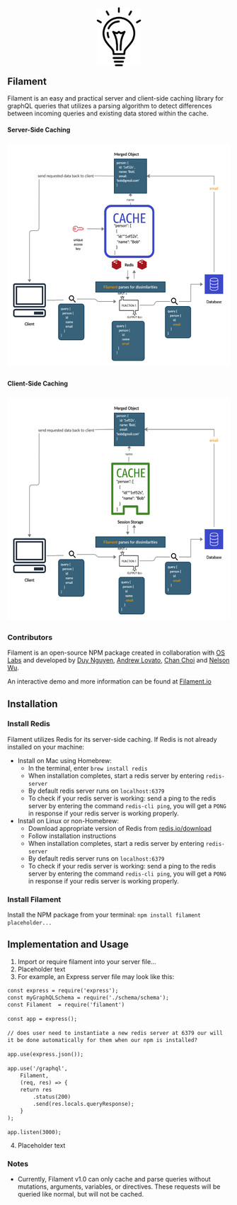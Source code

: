 <p align="center"><img src="./placeholderLogo.png" width='100' style="margin-top: 10px; margin-bottom: -10px;"></p>

## Filament

Filament is an easy and practical server and client-side caching library for graphQL queries that utilizes a parsing algorithm to detect differences between incoming queries and existing data stored within the cache.

#### Server-Side Caching

<p align="left"><img src="./server-diagram.png" width='600' height='500' style="margin-top: 5px; margin-bottom: 10px;"></p>


#### Client-Side Caching

<p align="left"><img src="./client-diagram.png" width='600' height='500' style="margin-top: 5px; margin-bottom: 5px;"></p>

### Contributors

Filament is an open-source NPM package created in collaboration with [OS Labs](https://github.com/oslabs-beta/) and developed by
[Duy Nguyen](https://github.com/bobdeei), [Andrew Lovato](https://github.com/andrew-lovato), [Chan Choi](https://github.com/chanychoi93) and [Nelson Wu](https://github.com/neljson).

An interactive demo and more information can be found at [Filament.io](https://www.google.com/)

## Installation

### Install Redis

Filament utilizes Redis for its server-side caching. If Redis is not already installed on your machine:

- Install on Mac using Homebrew:
  - In the terminal, enter `brew install redis`
  - When installation completes, start a redis server by entering `redis-server`
  - By default redis server runs on `localhost:6379`
  - To check if your redis server is working: send a ping to the redis server by entering the command `redis-cli ping`, you will get a `PONG` in response if your redis server is working properly.
- Install on Linux or non-Homebrew:
  - Download appropriate version of Redis from [redis.io/download](http://redis.io/download)
  - Follow installation instructions
  - When installation completes, start a redis server by entering `redis-server`
  - By default redis server runs on `localhost:6379`
  - To check if your redis server is working: send a ping to the redis server by entering the command `redis-cli ping`, you will get a `PONG` in response if your redis server is working properly.

### Install Filament

Install the NPM package from your terminal: `npm install filament placeholder...`

## Implementation and Usage

1. Import or require filament into your server file...
2. Placeholder text
3. For example, an Express server file may look like this:

```
const express = require('express');
const myGraphQLSchema = require('./schema/schema');
const Filament  = require('filament')

const app = express();

// does user need to instantiate a new redis server at 6379 our will it be done automatically for them when our npm is installed?

app.use(express.json());

app.use('/graphql',
    Filament,
    (req, res) => {
    return res
        .status(200)
        .send(res.locals.queryResponse);
    }
);

app.listen(3000);

```

4. Placeholder text

### Notes

- Currently, Filament v1.0 can only cache and parse queries without mutations, arguments, variables, or directives. These requests will be queried like normal, but will not be cached.
